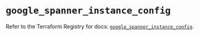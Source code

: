 # `google_spanner_instance_config`

Refer to the Terraform Registry for docs: [`google_spanner_instance_config`](https://registry.terraform.io/providers/hashicorp/google-beta/6.1.0/docs/resources/google_spanner_instance_config).
